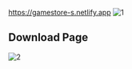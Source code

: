 https://gamestore-s.netlify.app
![1](https://user-images.githubusercontent.com/98089962/206929028-2e6412d0-18b3-4acf-98c3-057cf3ee6425.png)

## Download Page
![2](https://user-images.githubusercontent.com/98089962/206929041-6cdb6f6d-c0c7-43a7-9970-2804f5648fc5.png)
